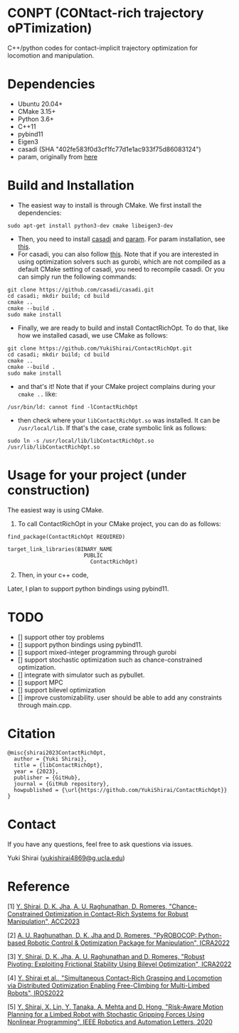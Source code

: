 # CONPT (CONtact-rich trajectory oPTimization)
C++/python codes for contact-implicit trajectory optimization for locomotion and manipulation.

# Dependencies
- Ubuntu 20.04+
- CMake 3.15+
- Python 3.6+
- C++11
- pybind11
- Eigen3
- casadi (SHA "402fe583f0d3cf1fc77d1e1ac933f75d86083124") 
- param, originally from [here](https://github.com/kaityo256/param)


# Build and Installation
- The easiest way to install is through CMake. We first install the dependencies: 
```
sudo apt-get install python3-dev cmake libeigen3-dev
```
- Then, you need to install [casadi](https://casadi.sourceforge.net/v1.3.0/api/html/d3/def/chapter2.html) and [param](https://github.com/YukiShirai/param). For param installation, see [this](https://github.com/YukiShirai/param).
- For casadi, you can also follow [this](https://casadi.sourceforge.net/v1.3.0/api/html/d3/def/chapter2.html). Note that if you are interested in using optimization solvers such as gurobi, which are not compiled as a default CMake setting of casadi, you need to recompile casadi. Or you can simply run the following commands:
```
git clone https://github.com/casadi/casadi.git
cd casadi; mkdir build; cd build
cmake ..
cmake --build .
sudo make install
```

- Finally, we are ready to build and install ContactRichOpt. To do that, like how we installed casadi, we use CMake as follows:
```
git clone https://github.com/YukiShirai/ContactRichOpt.git
cd casadi; mkdir build; cd build
cmake ..
cmake --build .
sudo make install
```
- and that's it! Note that if your CMake project complains during your `cmake ..` like:
```
/usr/bin/ld: cannot find -lContactRichOpt
```
- then check where your `libContactRichOpt.so` was installed. It can be `/usr/local/lib`. If that's the case, crate symbolic link as follows:
```
sudo ln -s /usr/local/lib/libContactRichOpt.so /usr/lib/libContactRichOpt.so
```



# Usage for your project (under construction)
The easiest way is using CMake. 
1. To call ContactRichOpt in your CMake project, you can do as follows:
```
find_package(ContactRichOpt REQUIRED)

target_link_libraries(BINARY_NAME
	                    PUBLIC
		                  ContactRichOpt)
```
2. Then, in your c++ code, 


Later, I plan to support python bindings using pybind11.  

# TODO
- [] support other toy problems
- [] support python bindings using pybind11. 
- [] support mixed-integer programming through gurobi
- [] support stochastic optimization such as chance-constrained optimization.
- [] integrate with simulator such as pybullet. 
- [] support MPC
- [] support bilevel optimization
- [] improve customizability. user should be able to add any constraints through main.cpp. 


# Citation
```
@misc{shirai2023ContactRichOpt,
  author = {Yuki Shirai},
  title = {libContactRichOpt},
  year = {2023},
  publisher = {GitHub},
  journal = {GitHub repository},
  howpublished = {\url{https://github.com/YukiShirai/ContactRichOpt}}
}
```

# Contact
If you have any questions, feel free to ask questions via issues. 

Yuki Shirai (yukishirai4869@g.ucla.edu)

# Reference
[1] [Y. Shirai, D. K. Jha, A. U. Raghunathan, D. Romeres, "Chance-Constrained Optimization in Contact-Rich Systems
for Robust Manipulation", ACC2023](https://arxiv.org/pdf/2203.02616.pdf)

[2] [A. U. Raghunathan, D. K. Jha and D. Romeres, "PyROBOCOP: Python-based Robotic Control & Optimization Package for Manipulation", ICRA2022](https://ieeexplore.ieee.org/document/9812069)

[3] [Y. Shirai, D. K. Jha, A. U. Raghunathan and D. Romeres, "Robust Pivoting: Exploiting Frictional Stability Using Bilevel Optimization", ICRA2022](https://ieeexplore.ieee.org/document/9811812)

[4] [Y. Shirai et al., "Simultaneous Contact-Rich Grasping and Locomotion via Distributed Optimization Enabling Free-Climbing for Multi-Limbed Robots", IROS2022](https://ieeexplore.ieee.org/document/9981579)

[5] [Y. Shirai, X. Lin, Y. Tanaka, A. Mehta and D. Hong, "Risk-Aware Motion Planning for a Limbed Robot with Stochastic Gripping Forces Using Nonlinear Programming", IEEE Robotics and Automation Letters, 2020](https://ieeexplore.ieee.org/abstract/document/9113247)
